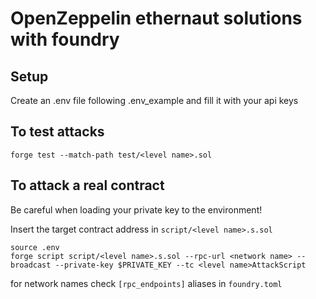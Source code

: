 # OpenZeppelin ethernaut solutions with foundry 

## Setup
Create an .env file following .env_example and fill it with your api keys

## To test attacks
```
forge test --match-path test/<level name>.sol 
```

## To attack a real contract

Be careful when loading your private key to the environment!

Insert the target contract address in `script/<level name>.s.sol`
```
source .env
forge script script/<level name>.s.sol --rpc-url <network name> --broadcast --private-key $PRIVATE_KEY --tc <level name>AttackScript
```

for network names check `[rpc_endpoints]` aliases in `foundry.toml`
